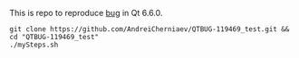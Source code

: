 This is repo to reproduce [bug](https://bugreports.qt.io/browse/QTBUG-119469) in Qt 6.6.0.
```
git clone https://github.com/AndreiCherniaev/QTBUG-119469_test.git && cd "QTBUG-119469_test"
./mySteps.sh
```

